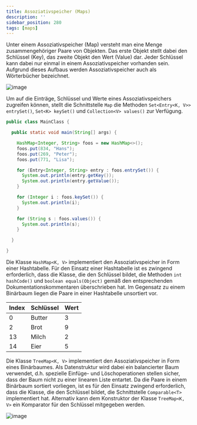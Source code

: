 ```yaml
---
title: Assoziativspeicher (Maps)
description: ''
sidebar_position: 280
tags: [maps]
---
```


Unter einem Assoziativspeicher (Map) versteht man eine Menge zusammengehöriger Paare von Objekten. Das erste Objekt stellt dabei den Schlüssel (Key), das zweite Objekt den Wert (Value) dar. Jeder Schlüssel kann dabei nur einmal in einem Assoziativspeicher 
vorhanden sein. Aufgrund dieses Aufbaus werden Assoziativspeicher auch als Wörterbücher bezeichnet.

![image](https://user-images.githubusercontent.com/47243617/178993798-64074bc6-0a7b-4201-9b40-0d37423e718a.png)

Um auf die Einträge, Schlüssel und Werte eines Assoziativspeichers zugreifen können, stellt die Schnittstelle `Map` die Methoden `Set<Entry<K, V>> entrySet()`, `Set<K> keySet()` und `Collection<V> values()` zur Verfügung. 

```java title="MainClass.java" showLineNumbers
public class MainClass {

  public static void main(String[] args) {

    HashMap<Integer, String> foos = new HashMap<>();
    foos.put(834, "Hans");
    foos.put(269, "Peter");
    foos.put(771, "Lisa");

    for (Entry<Integer, String> entry : foos.entrySet()) {
      System.out.println(entry.getKey());
      System.out.println(entry.getValue());
    }

    for (Integer i : foos.keySet()) {
      System.out.println(i);
    }

    for (String s : foos.values()) {
      System.out.println(s);
    }

  }

}
```

Die Klasse `HashMap<K, V>` implementiert den Assoziativspeicher in Form einer Hashtabelle. Für den Einsatz einer Hashtabelle ist es zwingend erforderlich, dass die Klasse, die den Schlüssel bildet, die Methoden `int hashCode()` und `boolean equals(Object)` 
gemäß den entsprechenden Dokumentationskommentaren überschrieben hat. Im Gegensatz zu einem Binärbaum liegen die Paare in einer Hashtabelle unsortiert vor.

| Index | Schlüssel | Wert |
| ----- | --------- | ---- |
| 0     | Butter    | 3    |
| 2     | Brot      | 9    |
| 13    | Milch     | 2    |
| 14    | Eier      | 5    |


Die Klasse `TreeMap<K, V>` implementiert den Assoziativspeicher in Form eines Binärbaumes. Als Datenstruktur wird dabei ein balancierter Baum verwendet, d.h. spezielle Einfüge- und Löschoperationen stellen sicher, dass der Baum nicht zu einer linearen Liste 
entartet. Da die Paare in einem Binärbaum sortiert vorliegen, ist es für den Einsatz zwingend erforderlich, dass die Klasse, die den Schlüssel bildet, die Schnittstelle `Comparable<T>` implementiert hat. Alternativ kann dem Konstruktor der Klasse `TreeMap<K, V>`
ein Komparator für den Schlüssel mitgegeben werden.

![image](https://user-images.githubusercontent.com/47243617/178997445-d30d0d12-61e4-4fdc-a2e7-6750384ce8a8.png)

